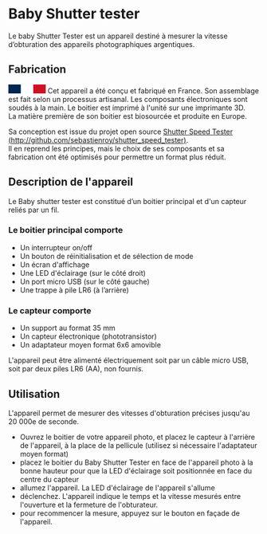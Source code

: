 # Baby Shutter tester
Le baby Shutter Tester est un appareil destiné à mesurer la vitesse d’obturation des appareils photographiques argentiques.  

## Fabrication

![drapeau](images/fr_flag.png) Cet appareil a été conçu et fabriqué en France. Son assemblage est fait selon un processus artisanal.  Les composants électroniques sont soudés à la main. Le boitier est imprimé à l'unité sur une imprimante 3D.  
 La matière première de son boitier est biosourcée et produite en Europe.

Sa conception est issue du projet open source [Shutter Speed Tester (http://github.com/sebastienroy/shutter_speed_tester)](http://github.com/sebastienroy/shutter_speed_tester).  
Il en reprend les principes, mais le choix de ses composants et sa fabrication ont été optimisés pour permettre un format plus réduit.

## Description de l'appareil

Le Baby shutter tester est constitué d’un boitier principal et d'un capteur reliés par un fil.

### Le boitier principal comporte

- Un interrupteur on/off
- Un bouton de réinitialisation et de sélection de mode
- Un écran d'affichage
- Une LED d'éclairage (sur le côté droit)
- Un port micro USB (sur le côté gauche)
- Une trappe à pile LR6 (à l’arrière)

### Le capteur comporte

- Un support au format 35 mm
- Un capteur électronique (phototransistor)
- Un adaptateur moyen format 6x6 amovible 

L'appareil peut être alimenté électriquement soit par un câble micro USB, soit par deux piles LR6 (AA), non fournis.

## Utilisation

L'appareil permet de mesurer des vitesses d'obturation précises jusqu'au 20 000e de seconde.

   
- Ouvrez le boitier de votre appareil photo, et placez le capteur à l'arrière de l'appareil, à la place de la pellicule (utilisez si nécessaire l'adaptateur moyen format)
- placez le boitier du Baby Shutter Tester en face de l'appareil photo à la bonne hauteur pour que la LED d'éclairage soit positionnée en face du centre du capteur
- allumez l'appareil. La LED d'éclairage de l'appareil s'allume
- déclenchez. L'appareil indique le temps et la vitesse mesurés entre l'ouverture et la fermeture de l'obturateur.
- pour recommencer la mesure, appuyez sur le bouton en façade de l'appareil.